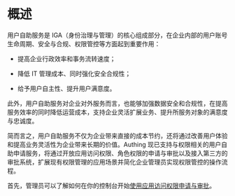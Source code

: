 # 概述

用户自助服务是 IGA（身份治理与管理）的核心组成部分，在企业内部的用户账号生命周期、安全与合规、权限管控等方面起到重要作用：

- 提高企业行政效率和事务流转速度；

- 降低 IT 管理成本、同时强化安全合规性；

- 给予用户自主性、提升用户满意度。

此外，用户自助服务对企业对外服务而言，也能够加强数据安全和合规性，在提高服务效率的同时降低运营成本，支持企业灵活扩展业务、提升所服务对象的满意度与忠诚度。

简而言之，用户自助服务不仅为企业带来直接的成本节约，还将通过改善用户体验和提高业务灵活性为企业带来长期的价值。Authing 现已支持与权限相关的用户自助申请服务，将通过开放应用访问权限、角色权限的申请与审批以及接入第三方的审批系统，扩展现有权限管理的应用场景并简化企业管理员实现权限管控的操作流程。

首先，管理员可以了解如何在你的控制台开始[使用应用访问权限申请与审批](./approval.md)。